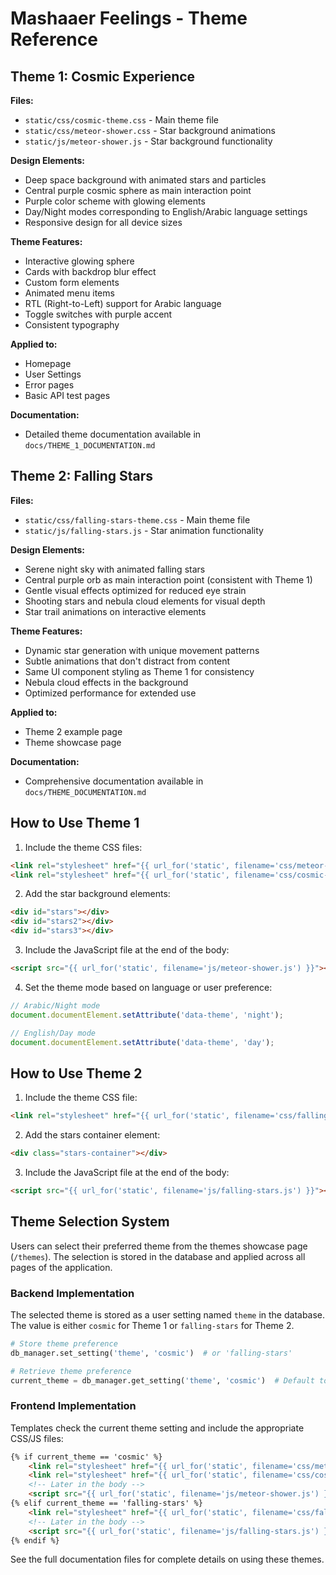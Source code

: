 # Mashaaer Feelings - Theme Reference

## Theme 1: Cosmic Experience

**Files:**
- `static/css/cosmic-theme.css` - Main theme file
- `static/css/meteor-shower.css` - Star background animations
- `static/js/meteor-shower.js` - Star background functionality

**Design Elements:**
- Deep space background with animated stars and particles
- Central purple cosmic sphere as main interaction point
- Purple color scheme with glowing elements
- Day/Night modes corresponding to English/Arabic language settings
- Responsive design for all device sizes

**Theme Features:**
- Interactive glowing sphere
- Cards with backdrop blur effect
- Custom form elements
- Animated menu items
- RTL (Right-to-Left) support for Arabic language
- Toggle switches with purple accent
- Consistent typography

**Applied to:**
- Homepage
- User Settings
- Error pages
- Basic API test pages

**Documentation:**
- Detailed theme documentation available in `docs/THEME_1_DOCUMENTATION.md`

## Theme 2: Falling Stars

**Files:**
- `static/css/falling-stars-theme.css` - Main theme file
- `static/js/falling-stars.js` - Star animation functionality

**Design Elements:**
- Serene night sky with animated falling stars
- Central purple orb as main interaction point (consistent with Theme 1)
- Gentle visual effects optimized for reduced eye strain
- Shooting stars and nebula cloud elements for visual depth
- Star trail animations on interactive elements

**Theme Features:**
- Dynamic star generation with unique movement patterns
- Subtle animations that don't distract from content
- Same UI component styling as Theme 1 for consistency
- Nebula cloud effects in the background
- Optimized performance for extended use

**Applied to:**
- Theme 2 example page
- Theme showcase page

**Documentation:**
- Comprehensive documentation available in `docs/THEME_DOCUMENTATION.md`

## How to Use Theme 1

1. Include the theme CSS files:
```html
<link rel="stylesheet" href="{{ url_for('static', filename='css/meteor-shower.css') }}">
<link rel="stylesheet" href="{{ url_for('static', filename='css/cosmic-theme.css') }}">
```

2. Add the star background elements:
```html
<div id="stars"></div>
<div id="stars2"></div>
<div id="stars3"></div>
```

3. Include the JavaScript file at the end of the body:
```html
<script src="{{ url_for('static', filename='js/meteor-shower.js') }}"></script>
```

4. Set the theme mode based on language or user preference:
```javascript
// Arabic/Night mode
document.documentElement.setAttribute('data-theme', 'night');

// English/Day mode
document.documentElement.setAttribute('data-theme', 'day');
```

## How to Use Theme 2

1. Include the theme CSS file:
```html
<link rel="stylesheet" href="{{ url_for('static', filename='css/falling-stars-theme.css') }}">
```

2. Add the stars container element:
```html
<div class="stars-container"></div>
```

3. Include the JavaScript file at the end of the body:
```html
<script src="{{ url_for('static', filename='js/falling-stars.js') }}"></script>
```

## Theme Selection System

Users can select their preferred theme from the themes showcase page (`/themes`). The selection is stored in the database and applied across all pages of the application.

### Backend Implementation

The selected theme is stored as a user setting named `theme` in the database. The value is either `cosmic` for Theme 1 or `falling-stars` for Theme 2.

```python
# Store theme preference
db_manager.set_setting('theme', 'cosmic')  # or 'falling-stars'

# Retrieve theme preference
current_theme = db_manager.get_setting('theme', 'cosmic')  # Default to cosmic
```

### Frontend Implementation

Templates check the current theme setting and include the appropriate CSS/JS files:

```html
{% if current_theme == 'cosmic' %}
    <link rel="stylesheet" href="{{ url_for('static', filename='css/meteor-shower.css') }}">
    <link rel="stylesheet" href="{{ url_for('static', filename='css/cosmic-theme.css') }}">
    <!-- Later in the body -->
    <script src="{{ url_for('static', filename='js/meteor-shower.js') }}"></script>
{% elif current_theme == 'falling-stars' %}
    <link rel="stylesheet" href="{{ url_for('static', filename='css/falling-stars-theme.css') }}">
    <!-- Later in the body -->
    <script src="{{ url_for('static', filename='js/falling-stars.js') }}"></script>
{% endif %}
```

See the full documentation files for complete details on using these themes.